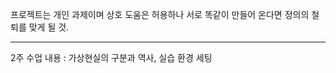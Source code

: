 프로젝트는 개인 과제이며 상호 도움은 허용하나 서로 똑같이 만들어 온다면 정의의 철퇴를 맞게 될 것.  
  
---
2주 수업 내용 : 가상현실의 구분과 역사, 실습 환경 세팅
